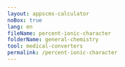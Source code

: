 ```yaml
---
layout: appscms-calculator
noBox: true
lang: en
fileName: percent-ionic-character
folderName: general-chemistry
tool: medical-converters
permalink: /percent-ionic-character
---
```


